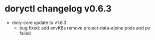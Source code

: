 # doryctl changelog v0.6.3

- dory-core update to v1.6.3
    - bug fixed: add envK8s remove project-data-alpine pods and pv failed
